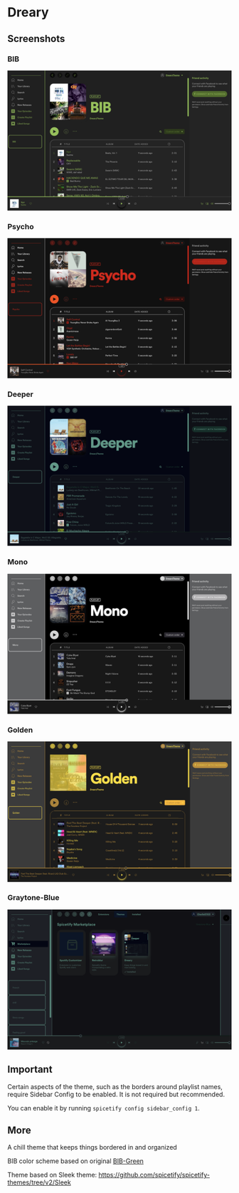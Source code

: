 # Dreary

## Screenshots

### BIB
![BIB Screenshot](bib.png)

### Psycho
![Psycho Screenshot](psycho.png)

### Deeper
![Deeper Screenshot](deeper.png)

### Mono
![Mono Screenshot](mono.png)

### Golden
![Golden Screenshot](golden.png)

### Graytone-Blue
![Graytone-Blue Screenshot](graytone-blue.png)


## Important
Certain aspects of the theme, such as the borders around playlist names, require Sidebar Config to be enabled. It is not required but recommended.

You can enable it by running `spicetify config sidebar_config 1`.

## More

A chill theme that keeps things bordered in and organized

BIB color scheme based on original [BIB-Green](https://github.com/spicetify/spicetify-themes/tree/master/BIB-Green) 

Theme based on Sleek theme: https://github.com/spicetify/spicetify-themes/tree/v2/Sleek

